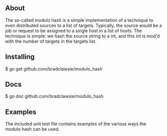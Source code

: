 ## About

The so-called modulo hash is a simple implementation of a technique to even distributed sources to a 
list of targets. Typically, the source would be a job or request to be assigned to a single host in
a list of hosts. The technique is simple: we hash the source string to a int, and this int is mod'd with
the number of targets in the targets list. 

## Installing

   $ go get github.com/bradclawsie/modulo_hash

## Docs

   $ go doc github.com/bradclawsie/modulo_hash

## Examples

The included unit test file contains examples of the various ways the modulo hash can be used.

